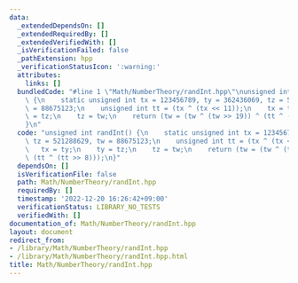 ```yaml
---
data:
  _extendedDependsOn: []
  _extendedRequiredBy: []
  _extendedVerifiedWith: []
  _isVerificationFailed: false
  _pathExtension: hpp
  _verificationStatusIcon: ':warning:'
  attributes:
    links: []
  bundledCode: "#line 1 \"Math/NumberTheory/randInt.hpp\"\nunsigned int randInt()\
    \ {\n    static unsigned int tx = 123456789, ty = 362436069, tz = 521288629, tw\
    \ = 88675123;\n    unsigned int tt = (tx ^ (tx << 11));\n    tx = ty;\n    ty\
    \ = tz;\n    tz = tw;\n    return (tw = (tw ^ (tw >> 19)) ^ (tt ^ (tt >> 8)));\n\
    }\n"
  code: "unsigned int randInt() {\n    static unsigned int tx = 123456789, ty = 362436069,\
    \ tz = 521288629, tw = 88675123;\n    unsigned int tt = (tx ^ (tx << 11));\n \
    \   tx = ty;\n    ty = tz;\n    tz = tw;\n    return (tw = (tw ^ (tw >> 19)) ^\
    \ (tt ^ (tt >> 8)));\n}"
  dependsOn: []
  isVerificationFile: false
  path: Math/NumberTheory/randInt.hpp
  requiredBy: []
  timestamp: '2022-12-20 16:26:42+09:00'
  verificationStatus: LIBRARY_NO_TESTS
  verifiedWith: []
documentation_of: Math/NumberTheory/randInt.hpp
layout: document
redirect_from:
- /library/Math/NumberTheory/randInt.hpp
- /library/Math/NumberTheory/randInt.hpp.html
title: Math/NumberTheory/randInt.hpp
---
```

